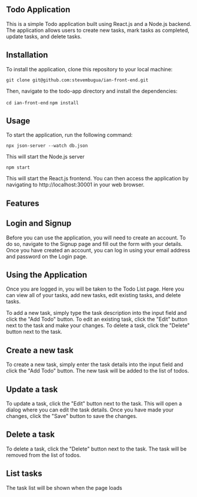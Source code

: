 
## Todo Application
This is a simple Todo application built using React.js and a Node.js backend. The application allows users to create new tasks, mark tasks as completed, update tasks, and delete tasks.

## Installation
To install the application, clone this repository to your local machine:

 `git clone git@github.com:stevembugua/ian-front-end.git`
 
Then, navigate to the todo-app directory and install the dependencies:

  `cd ian-front-end`
  `npm install`
## Usage
To start the application, run the following command:

  `npx json-server --watch db.json`
  
This will start the Node.js server

  `npm start`
  
This will start the  React.js frontend. You can then access the application by navigating to http://localhost:30001 in your web browser.

## Features

## Login and Signup
Before you can use the application, you will need to create an account. To do so, navigate to the Signup page and fill out the form with your details. Once you have created an account, you can log in using your email address and password on the Login page.

## Using the Application
Once you are logged in, you will be taken to the Todo List page. Here you can view all of your tasks, add new tasks, edit existing tasks, and delete tasks.

To add a new task, simply type the task description into the input field and click the "Add Todo" button. To edit an existing task, click the "Edit" button next to the task and make your changes. To delete a task, click the "Delete" button next to the task.
 ## Create a new task
To create a new task, simply enter the task details into the input field and click the "Add Todo" button. The new task will be added to the list of todos.

 ## Update a task
To update a task, click the "Edit" button next to the task. This will open a dialog where you can edit the task details. Once you have made your changes, click the "Save" button to save the changes.

 ## Delete a task
To delete a task, click the "Delete" button next to the task. The task will be removed from the list of todos.

 ## List tasks 
 The task list will be shown when the page loads


